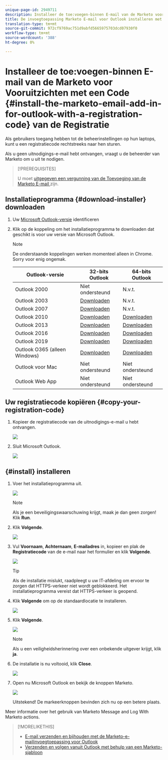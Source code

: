```yaml
---
unique-page-id: 2949711
description: Installeer de toe:voegen-binnen E-mail van de Marketo voor Vooruitzichten met een Code van de Registratie - Marketo Docs - de Documentatie van het Product
title: De invoegtoepassing Marketo E-mail voor Outlook installeren met een registratiecode
translation-type: tm+mt
source-git-commit: 972cf9769ac751d9abfd5665975703dcd07930f0
workflow-type: tm+mt
source-wordcount: '388'
ht-degree: 0%

---
```



# Installeer de toe:voegen-binnen E-mail van de Marketo voor Vooruitzichten met een Code {#install-the-marketo-email-add-in-for-outlook-with-a-registration-code} van de Registratie

Als gebruikers toegang hebben tot de beheerinstellingen op hun laptops, kunt u een registratiecode rechtstreeks naar hen sturen.

Als u geen uitnodigings-e-mail hebt ontvangen, vraagt u de beheerder van Marketo om u uit te nodigen.

>[!PREREQUISITES]
>
>U moet [uitgegeven een vergunning van de Toevoeging van de Marketo E-mail ](/help/marketo/product-docs/marketo-sales-insight/msi-outlook-plugin/issue-a-marketo-email-add-in-license.md) zijn.

## Installatieprogramma {#download-installer} downloaden

1. Uw [Microsoft Outlook-versie](https://support.office.com/en-us/article/what-version-of-outlook-do-i-have-b3a9568c-edb5-42b9-9825-d48d82b2257c) identificeren

1. Klik op de koppeling om het installatieprogramma te downloaden dat geschikt is voor uw versie van Microsoft Outlook.

   >[!NOTE]
   >
   >De onderstaande koppelingen werken momenteel alleen in Chrome. Sorry voor enig ongemak.

   | Outlook-versie | 32-bits Outlook | 64-bits Outlook |
   |---|---|---|
   | Outlook 2000 | Niet ondersteund | N.v.t. |
   | Outlook 2003 | [Downloaden](https://munchkin.marketo.net/MarketoAddInSetup32.msi) | N.v.t. |
   | Outlook 2007 | [Downloaden](https://munchkin.marketo.net/MarketoAddInSetup32.msi) | N.v.t. |
   | Outlook 2010 | [Downloaden](https://munchkin.marketo.net/MarketoAddInSetup32.msi) | [Downloaden](https://munchkin.marketo.net/MarketoAddInSetup64.msi) |
   | Outlook 2013 | [Downloaden](https://munchkin.marketo.net/MarketoAddInSetup32.msi) | [Downloaden](https://munchkin.marketo.net/MarketoAddInSetup64.msi) |
   | Outlook 2016 | [Downloaden](https://munchkin.marketo.net/MarketoAddInSetup32.msi) | [Downloaden](https://munchkin.marketo.net/MarketoAddInSetup64.msi) |
   | Outlook 2019 | [Downloaden](https://munchkin.marketo.net/MarketoAddInSetup32.msi) | [Downloaden](https://munchkin.marketo.net/MarketoAddInSetup64.msi) |
   | Outlook O365 (alleen Windows) | [Downloaden](https://munchkin.marketo.net/MarketoAddInSetup32.msi) | [Downloaden](https://munchkin.marketo.net/MarketoAddInSetup64.msi) |
   | Outlook voor Mac | Niet ondersteund | Niet ondersteund |
   | Outlook Web App | Niet ondersteund | Niet ondersteund |

## Uw registratiecode kopiëren {#copy-your-registration-code}

1. Kopieer de registratiecode van de uitnodigings-e-mail u hebt ontvangen.

   ![](assets/image2016-7-22-10-3a45-3a10.png)

1. Sluit Microsoft Outlook.

   ![](assets/ent-key-close-outlook-hand.png)

## {#install} installeren

1. Voer het installatieprogramma uit.

   ![](assets/image2016-7-25-10-3a23-3a33.png)

   >[!NOTE]
   >
   >Als je een beveiligingswaarschuwing krijgt, maak je dan geen zorgen! Klik **Run**.

1. Klik **Volgende**.

   ![](assets/welcome-to-the-setup-wizard-hand.png)

1. Vul **Voornaam**, **Achternaam**, **E-mailadres** in, kopieer en plak de **Registratiecode** van de e-mail naar het formulier en klik **Volgende**.

   ![](assets/enter-your-information-hands.png)

   >[!TIP]
   >
   >Als de installatie mislukt, raadpleegt u uw IT-afdeling om ervoor te zorgen dat HTTPS-verkeer niet wordt geblokkeerd. Het installatieprogramma vereist dat HTTPS-verkeer is geopend.

1. Klik **Volgende** om op de standaardlocatie te installeren.

   ![](assets/select-installation-folder-hand.png)

1. Klik **Volgende**.

   ![](assets/confirm-installation-hand.png)

   >[!NOTE]
   >
   >Als u een veiligheidsherinnering over een onbekende uitgever krijgt, klik **ja**.

1. De installatie is nu voltooid, klik **Close**.

   ![](assets/image2014-9-23-15-3a52-3a11.png)

1. Open nu Microsoft Outlook en bekijk de knoppen Marketo.

   ![](assets/image2016-8-24-15-3a47-3a38.png)

   Uitstekend! De markeerknoppen bevinden zich nu op een betere plaats.

Meer informatie over het gebruik van Marketo Message and Log With Marketo actions.

>[!MORELIKETHIS]
>
>* [E-mail verzenden en bijhouden met de Marketo-e-mailinvoegtoepassing voor Outlook](/help/marketo/product-docs/marketo-sales-insight/msi-outlook-plugin/send-and-track-an-email-with-the-email-add-in-for-outlook.md)
>* [Verzenden en volgen vanuit Outlook met behulp van een Marketo-sjabloon](/help/marketo/product-docs/marketo-sales-insight/msi-outlook-plugin/send-and-track-from-outlook-using-a-marketo-template.md)

